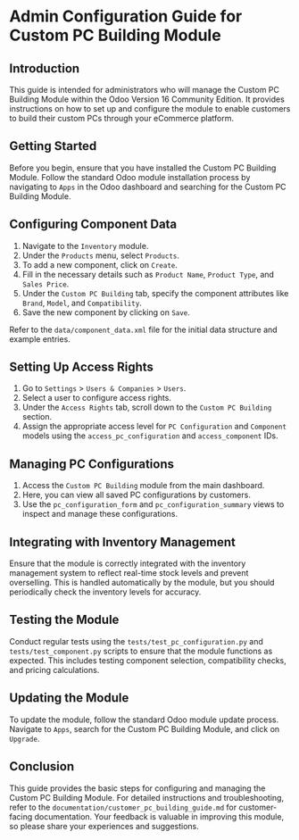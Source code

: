 # Admin Configuration Guide for Custom PC Building Module

## Introduction
This guide is intended for administrators who will manage the Custom PC Building Module within the Odoo Version 16 Community Edition. It provides instructions on how to set up and configure the module to enable customers to build their custom PCs through your eCommerce platform.

## Getting Started
Before you begin, ensure that you have installed the Custom PC Building Module. Follow the standard Odoo module installation process by navigating to `Apps` in the Odoo dashboard and searching for the Custom PC Building Module.

## Configuring Component Data
1. Navigate to the `Inventory` module.
2. Under the `Products` menu, select `Products`.
3. To add a new component, click on `Create`.
4. Fill in the necessary details such as `Product Name`, `Product Type`, and `Sales Price`.
5. Under the `Custom PC Building` tab, specify the component attributes like `Brand`, `Model`, and `Compatibility`.
6. Save the new component by clicking on `Save`.

Refer to the `data/component_data.xml` file for the initial data structure and example entries.

## Setting Up Access Rights
1. Go to `Settings` > `Users & Companies` > `Users`.
2. Select a user to configure access rights.
3. Under the `Access Rights` tab, scroll down to the `Custom PC Building` section.
4. Assign the appropriate access level for `PC Configuration` and `Component` models using the `access_pc_configuration` and `access_component` IDs.

## Managing PC Configurations
1. Access the `Custom PC Building` module from the main dashboard.
2. Here, you can view all saved PC configurations by customers.
3. Use the `pc_configuration_form` and `pc_configuration_summary` views to inspect and manage these configurations.

## Integrating with Inventory Management
Ensure that the module is correctly integrated with the inventory management system to reflect real-time stock levels and prevent overselling. This is handled automatically by the module, but you should periodically check the inventory levels for accuracy.

## Testing the Module
Conduct regular tests using the `tests/test_pc_configuration.py` and `tests/test_component.py` scripts to ensure that the module functions as expected. This includes testing component selection, compatibility checks, and pricing calculations.

## Updating the Module
To update the module, follow the standard Odoo module update process. Navigate to `Apps`, search for the Custom PC Building Module, and click on `Upgrade`.

## Conclusion
This guide provides the basic steps for configuring and managing the Custom PC Building Module. For detailed instructions and troubleshooting, refer to the `documentation/customer_pc_building_guide.md` for customer-facing documentation. Your feedback is valuable in improving this module, so please share your experiences and suggestions.
